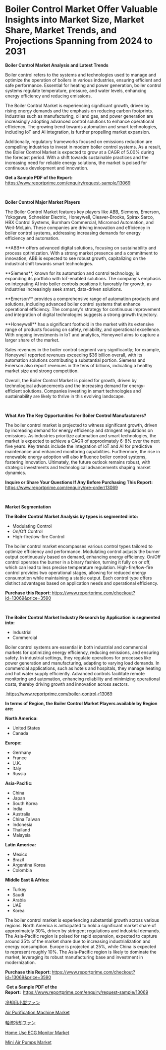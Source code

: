 <p><h1>Boiler Control Market Offer Valuable Insights into Market Size, Market Share, Market Trends, and Projections Spanning from 2024 to 2031</h1></p><p><strong>Boiler Control Market Analysis and Latest Trends</strong></p>
<p><p>Boiler control refers to the systems and technologies used to manage and optimize the operation of boilers in various industries, ensuring efficient and safe performance. Essential for heating and power generation, boiler control systems regulate temperature, pressure, and water levels, enhancing energy efficiency and reducing emissions.</p><p>The Boiler Control Market is experiencing significant growth, driven by rising energy demands and the emphasis on reducing carbon footprints. Industries such as manufacturing, oil and gas, and power generation are increasingly adopting advanced control solutions to enhance operational efficiency. The growing trend towards automation and smart technologies, including IoT and AI integration, is further propelling market expansion. </p><p>Additionally, regulatory frameworks focused on emissions reduction are compelling industries to invest in modern boiler control systems. As a result, the Boiler Control Market is expected to grow at a CAGR of 5.00% during the forecast period. With a shift towards sustainable practices and the increasing need for reliable energy solutions, the market is poised for continuous development and innovation.</p></p>
<p><strong>Get a Sample PDF of the Report:&nbsp;</strong> <a href="https://www.reportprime.com/enquiry/request-sample/13069">https://www.reportprime.com/enquiry/request-sample/13069</a></p>
<p>&nbsp;</p>
<p><strong>Boiler Control Major Market Players</strong></p>
<p><p>The Boiler Control Market features key players like ABB, Siemens, Emerson, Yokogawa, Schneider Electric, Honeywell, Cleaver-Brooks, Spirax Sarco, HBX Control Systems, Burnham Commercial, Micromod Automation, and Weil-McLain. These companies are driving innovation and efficiency in boiler control systems, addressing increasing demands for energy efficiency and automation.</p><p>**ABB** offers advanced digital solutions, focusing on sustainability and process optimization. With a strong market presence and a commitment to innovation, ABB is expected to see robust growth, capitalizing on the industrial shift towards smart technologies.</p><p>**Siemens**, known for its automation and control technology, is expanding its portfolio with IoT-enabled solutions. The company's emphasis on integrating AI into boiler controls positions it favorably for growth, as industries increasingly seek smart, data-driven solutions.</p><p>**Emerson** provides a comprehensive range of automation products and solutions, including advanced boiler control systems that enhance operational efficiency. The company's strategy for continuous improvement and integration of digital technologies suggests a strong growth trajectory.</p><p>**Honeywell** has a significant foothold in the market with its extensive range of products focusing on safety, reliability, and operational excellence. With ongoing investments in IoT and analytics, Honeywell aims to capture a larger share of the market.</p><p>Sales revenues in the boiler control segment vary significantly; for example, Honeywell reported revenues exceeding $36 billion overall, with its automation solutions contributing a substantial portion. Siemens and Emerson also report revenues in the tens of billions, indicating a healthy market size and strong competition.</p><p>Overall, the Boiler Control Market is poised for growth, driven by technological advancements and the increasing demand for energy-efficient solutions. Companies investing in smart technologies and sustainability are likely to thrive in this evolving landscape.</p></p>
<p>&nbsp;</p>
<p><strong>What Are The Key Opportunities For Boiler Control Manufacturers?</strong></p>
<p><p>The boiler control market is projected to witness significant growth, driven by increasing demand for energy efficiency and stringent regulations on emissions. As industries prioritize automation and smart technologies, the market is expected to achieve a CAGR of approximately 6-8% over the next five years. Key trends include the integration of IoT and AI for predictive maintenance and enhanced monitoring capabilities. Furthermore, the rise in renewable energy adoption will also influence boiler control systems, fostering innovation. Ultimately, the future outlook remains robust, with strategic investments and technological advancements shaping market dynamics.</p></p>
<p><strong>Inquire or Share Your Questions If Any Before Purchasing This Report:</strong> <a href="https://www.reportprime.com/enquiry/pre-order/13069">https://www.reportprime.com/enquiry/pre-order/13069</a></p>
<p>&nbsp;</p>
<p><strong>Market Segmentation</strong></p>
<p><strong>The Boiler Control Market Analysis by types is segmented into:</strong></p>
<p><ul><li>Modulating Control</li><li>On/Off Control</li><li>High-fire/low-fire Control</li></ul></p>
<p><p>The boiler control market encompasses various control types tailored to optimize efficiency and performance. Modulating control adjusts the burner output continuously based on demand, enhancing energy efficiency. On/Off control operates the burner in a binary fashion, turning it fully on or off, which can lead to less precise temperature regulation. High-fire/low-fire control provides two operational stages, allowing for reduced energy consumption while maintaining a stable output. Each control type offers distinct advantages based on application needs and operational efficiency.</p></p>
<p><strong>Purchase this Report:&nbsp;</strong><a href="https://www.reportprime.com/checkout?id=13069&price=3590">https://www.reportprime.com/checkout?id=13069&price=3590</a></p>
<p>&nbsp;</p>
<p><strong>The Boiler Control Market Industry Research by Application is segmented into:</strong></p>
<p><ul><li>Industrial</li><li>Commercial</li></ul></p>
<p><p>Boiler control systems are essential in both industrial and commercial markets for optimizing energy efficiency, reducing emissions, and ensuring safety. In industrial settings, they regulate operations for processes like power generation and manufacturing, adapting to varying load demands. In commercial applications, such as hotels and hospitals, they manage heating and hot water supply efficiently. Advanced controls facilitate remote monitoring and automation, enhancing reliability and minimizing operational costs, thereby driving growth and innovation across sectors.</p></p>
<p><a href="https://www.reportprime.com/boiler-control-r13069">&nbsp;https://www.reportprime.com/boiler-control-r13069</a></p>
<p><strong>In terms of Region, the Boiler Control Market Players available by Region are:</strong></p>
<p>
    <p> <strong> North America: </strong>
        <ul>
            <li>United States</li>
            <li>Canada</li>
        </ul>
        </p> 
    <p> <strong> Europe: </strong>
        <ul>
            <li>Germany</li>
            <li>France</li>
            <li>U.K.</li>
            <li>Italy</li>
            <li>Russia</li>
        </ul>
        </p> 
    <p> <strong> Asia-Pacific: </strong>
        <ul>
            <li>China</li>
            <li>Japan</li>
            <li>South Korea</li>
            <li>India</li>
            <li>Australia</li>
            <li>China Taiwan</li>
            <li>Indonesia</li>
            <li>Thailand</li>
            <li>Malaysia</li>
        </ul>
        </p> 
    <p> <strong> Latin America: </strong>
        <ul>
            <li>Mexico</li>
            <li>Brazil</li>
            <li>Argentina Korea</li>
            <li>Colombia</li>
        </ul>
        </p> 
    <p> <strong> Middle East & Africa: </strong>
        <ul>
            <li>Turkey</li>
            <li>Saudi</li>
            <li>Arabia</li>
            <li>UAE</li>
            <li>Korea</li>
        </ul>
    </p>
    </p>
<p><p>The boiler control market is experiencing substantial growth across various regions. North America is anticipated to hold a significant market share of approximately 30%, driven by stringent regulations and industrial demands. The Asia-Pacific region is poised for rapid expansion, expected to capture around 35% of the market share due to increasing industrialization and energy consumption. Europe is projected at 25%, while China is expected to represent roughly 10%. The Asia-Pacific region is likely to dominate the market, leveraging its robust manufacturing base and investment in modernization.</p></p>
<p><strong>Purchase this Report: </strong><a href="https://www.reportprime.com/checkout?id=13069&price=3590">https://www.reportprime.com/checkout?id=13069&price=3590</a></p>
<p>&nbsp;<strong>Get a Sample PDF of the Report:&nbsp;&nbsp;</strong><a href="https://www.reportprime.com/enquiry/request-sample/13069">https://www.reportprime.com/enquiry/request-sample/13069</a></p>
<p><strong></strong></p>
<p><p><a href="https://medium.com/@dfg5fff/samll-size-fans-for-cooling-market-%E3%81%AE%E3%82%B0%E3%83%AD%E3%83%BC%E3%83%90%E3%83%AB%E5%B8%82%E5%A0%B4%E6%A6%82%E8%A6%81%E3%81%AF-%E4%B8%96%E7%95%8C%E3%81%8A%E3%82%88%E3%81%B3%E4%B8%BB%E8%A6%81%E5%B8%82%E5%A0%B4%E3%81%AB%E3%81%8A%E3%81%91%E3%82%8B%E6%A5%AD%E7%95%8C%E3%81%AB%E5%BD%B1%E9%9F%BF%E3%82%92%E4%B8%8E%E3%81%88%E3%82%8B%E4%B8%BB%E8%A6%81%E3%81%AA%E3%83%88%E3%83%AC%E3%83%B3%E3%83%89%E3%81%AB%E3%81%A4%E3%81%84%E3%81%A6-%E7%8B%AC%E8%87%AA%E3%81%AE%E8%A6%96%E7%82%B9%E3%82%92%E6%8F%90%E4%BE%9B%E3%81%97%E3%81%BE%E3%81%99-c18e9430dfe3">冷却用小型ファン</a></p><p><a href="https://www.linkedin.com/pulse/global-air-purification-machine-market-size-expected-experience-vmlre?trackingId=rd7M8WDFR0Gwi5rGSV%2FwUA%3D%3D">Air Purification Machine Market</a></p><p><a href="https://medium.com/@dfg5fff/axial-cooling-fans-market-%E3%81%AF-%E3%82%B3%E3%82%B9%E3%83%88%E7%AE%A1%E7%90%86%E3%81%A8%E5%8A%B9%E7%8E%87%E5%90%91%E4%B8%8A%E3%82%92%E5%84%AA%E5%85%88%E3%81%97%E3%81%BE%E3%81%99-%E3%81%95%E3%82%89%E3%81%AB-%E5%A0%B1%E5%91%8A%E6%9B%B8%E3%81%AF%E5%B8%82%E5%A0%B4%E3%81%AE%E9%9C%80%E8%A6%81%E9%9D%A2%E3%81%A8%E4%BE%9B%E7%B5%A6%E9%9D%A2%E3%81%AE%E4%B8%A1%E6%96%B9%E3%82%92%E3%82%AB%E3%83%90%E3%83%BC%E3%81%97%E3%81%A6%E3%81%84%E3%81%BE%E3%81%99-axial-cooling-fans-f2855f6b8c9a">軸流冷却ファン</a></p><p><a href="https://medium.com/@eliyamanson4561/the-global-home-use-ecg-monitor-market-is-projected-to-experience-an-annual-growth-rate-of-13-4-c79bf08df67e">Home Use ECG Monitor Market</a></p><p><a href="https://github.com/luckyshygirl/Market-Research-Report-List-6/blob/main/mini-air-pumps-market.md">Mini Air Pumps Market</a></p></p>